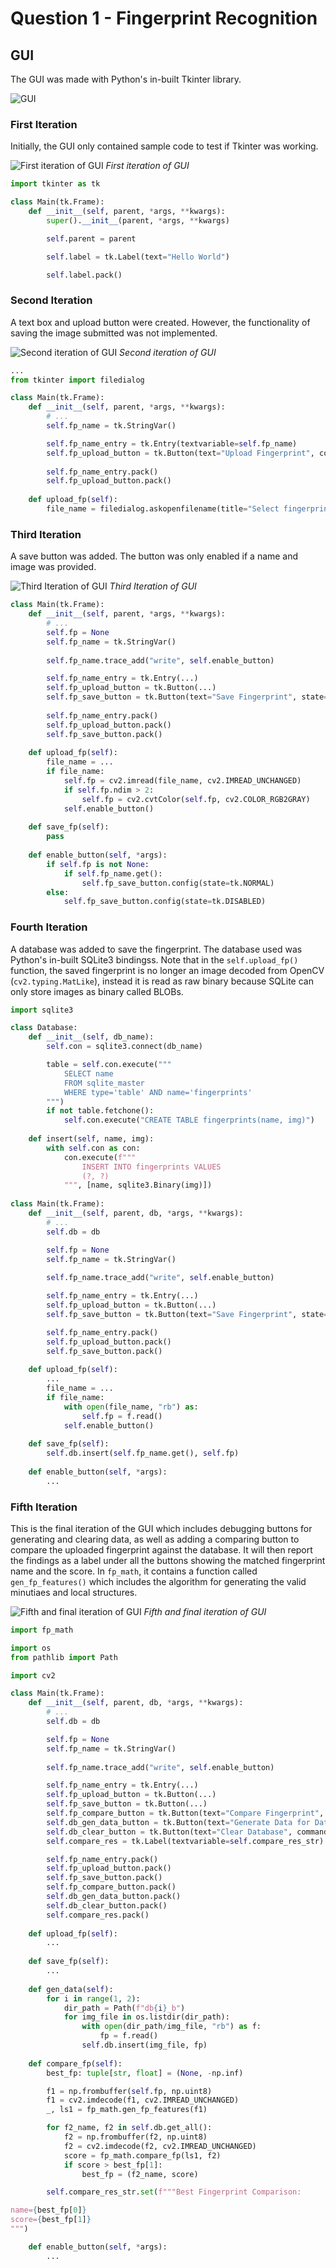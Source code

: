 # Question 1 - Fingerprint Recognition

## GUI
The GUI was made with Python's in-built Tkinter library.

![](/images/gui.png "GUI")

### First Iteration
Initially, the GUI only contained sample code to test if Tkinter was working.

![](/images/gui_1.png "First iteration of GUI")
*First iteration of GUI*

```python
import tkinter as tk

class Main(tk.Frame):
    def __init__(self, parent, *args, **kwargs):
        super().__init__(parent, *args, **kwargs)

        self.parent = parent

        self.label = tk.Label(text="Hello World")

        self.label.pack()
```

### Second Iteration
A text box and upload button were created. However, the functionality of saving the image submitted was not implemented.

![](/images/gui_2.png "Second iteration of GUI")
*Second iteration of GUI*

```python
...
from tkinter import filedialog

class Main(tk.Frame):
    def __init__(self, parent, *args, **kwargs):
        # ...
        self.fp_name = tk.StringVar()

        self.fp_name_entry = tk.Entry(textvariable=self.fp_name)
        self.fp_upload_button = tk.Button(text="Upload Fingerprint", command=self.upload_fp)
        
        self.fp_name_entry.pack()
        self.fp_upload_button.pack()
        
    def upload_fp(self):
        file_name = filedialog.askopenfilename(title="Select fingerprint image", filetypes=[("image", ("*.jpg", "*.png", "*.tif"))])
```

### Third Iteration
A save button was added. The button was only enabled if a name and image was provided.

![](/images/gui_3.png "Third Iteration of GUI")
*Third Iteration of GUI*

```python
class Main(tk.Frame):
    def __init__(self, parent, *args, **kwargs):
        # ...
        self.fp = None
        self.fp_name = tk.StringVar()
        
        self.fp_name.trace_add("write", self.enable_button)

        self.fp_name_entry = tk.Entry(...)
        self.fp_upload_button = tk.Button(...)
        self.fp_save_button = tk.Button(text="Save Fingerprint", state=tk.DISABLED, command=self.save_fp)
        
        self.fp_name_entry.pack()
        self.fp_upload_button.pack()
        self.fp_save_button.pack()
        
    def upload_fp(self):
        file_name = ...
        if file_name:
            self.fp = cv2.imread(file_name, cv2.IMREAD_UNCHANGED)
            if self.fp.ndim > 2:
                self.fp = cv2.cvtColor(self.fp, cv2.COLOR_RGB2GRAY)
            self.enable_button()
            
    def save_fp(self):
        pass
            
    def enable_button(self, *args):
        if self.fp is not None:
            if self.fp_name.get():
                self.fp_save_button.config(state=tk.NORMAL)
        else:
            self.fp_save_button.config(state=tk.DISABLED)
```

### Fourth Iteration
A database was added to save the fingerprint. The database used was Python's in-built SQLite3 bindingss. Note that in the `self.upload_fp()` function, the saved fingerprint is no longer an image decoded from OpenCV (`cv2.typing.MatLike`), instead it is read as raw binary because SQLite can only store images as binary called BLOBs.

```python
import sqlite3

class Database:
    def __init__(self, db_name):
        self.con = sqlite3.connect(db_name)

        table = self.con.execute("""
            SELECT name
            FROM sqlite_master
            WHERE type='table' AND name='fingerprints'
        """)
        if not table.fetchone():
            self.con.execute("CREATE TABLE fingerprints(name, img)")
            
    def insert(self, name, img):
        with self.con as con:
            con.execute(f"""
                INSERT INTO fingerprints VALUES
                (?, ?)
            """, [name, sqlite3.Binary(img)])
    
class Main(tk.Frame):
    def __init__(self, parent, db, *args, **kwargs):
        # ...
        self.db = db

        self.fp = None
        self.fp_name = tk.StringVar()
        
        self.fp_name.trace_add("write", self.enable_button)

        self.fp_name_entry = tk.Entry(...)
        self.fp_upload_button = tk.Button(...)
        self.fp_save_button = tk.Button(text="Save Fingerprint", state=tk.DISABLED, command=self.save_fp)

        self.fp_name_entry.pack()
        self.fp_upload_button.pack()
        self.fp_save_button.pack()
        
    def upload_fp(self):
        ...
        file_name = ...
        if file_name:
            with open(file_name, "rb") as:
                self.fp = f.read()
            self.enable_button()
            
    def save_fp(self):
        self.db.insert(self.fp_name.get(), self.fp)
            
    def enable_button(self, *args):
        ...
```

### Fifth Iteration
This is the final iteration of the GUI which includes debugging buttons for generating and clearing data, as well as adding a comparing button to compare the uploaded fingerprint against the database. It will then report the findings as a label under all the buttons showing the matched fingerprint name and the score. In `fp_math`, it contains a function called `gen_fp_features()` which includes the algorithm for generating the valid minutiaes and local structures.

![](/images/gui_5.png "Fifth and final iteration of GUI")
*Fifth and final iteration of GUI*

```python
import fp_math

import os
from pathlib import Path

import cv2

class Main(tk.Frame):
    def __init__(self, parent, db, *args, **kwargs):
        # ...
        self.db = db

        self.fp = None
        self.fp_name = tk.StringVar()
        
        self.fp_name.trace_add("write", self.enable_button)

        self.fp_name_entry = tk.Entry(...)
        self.fp_upload_button = tk.Button(...)
        self.fp_save_button = tk.Button(...)
        self.fp_compare_button = tk.Button(text="Compare Fingerprint", state=tk.DISABLED, command=self.compare_fp)
        self.db_gen_data_button = tk.Button(text="Generate Data for Database", command=self.gen_data)
        self.db_clear_button = tk.Button(text="Clear Database", command=self.db.clear)
        self.compare_res = tk.Label(textvariable=self.compare_res_str)

        self.fp_name_entry.pack()
        self.fp_upload_button.pack()
        self.fp_save_button.pack()
        self.fp_compare_button.pack()
        self.db_gen_data_button.pack()
        self.db_clear_button.pack()
        self.compare_res.pack()
        
    def upload_fp(self):
        ...
            
    def save_fp(self):
        ...
        
    def gen_data(self):
        for i in range(1, 2):
            dir_path = Path(f"db{i}_b")
            for img_file in os.listdir(dir_path):
                with open(dir_path/img_file, "rb") as f:
                    fp = f.read()
                self.db.insert(img_file, fp)
                
    def compare_fp(self):
        best_fp: tuple[str, float] = (None, -np.inf)

        f1 = np.frombuffer(self.fp, np.uint8)
        f1 = cv2.imdecode(f1, cv2.IMREAD_UNCHANGED)
        _, ls1 = fp_math.gen_fp_features(f1)

        for f2_name, f2 in self.db.get_all():
            f2 = np.frombuffer(f2, np.uint8)
            f2 = cv2.imdecode(f2, cv2.IMREAD_UNCHANGED)
            score = fp_math.compare_fp(ls1, f2)
            if score > best_fp[1]:
                best_fp = (f2_name, score)

        self.compare_res_str.set(f"""Best Fingerprint Comparison:

name={best_fp[0]}
score={best_fp[1]}
""")

    def enable_button(self, *args):
        ...
```
